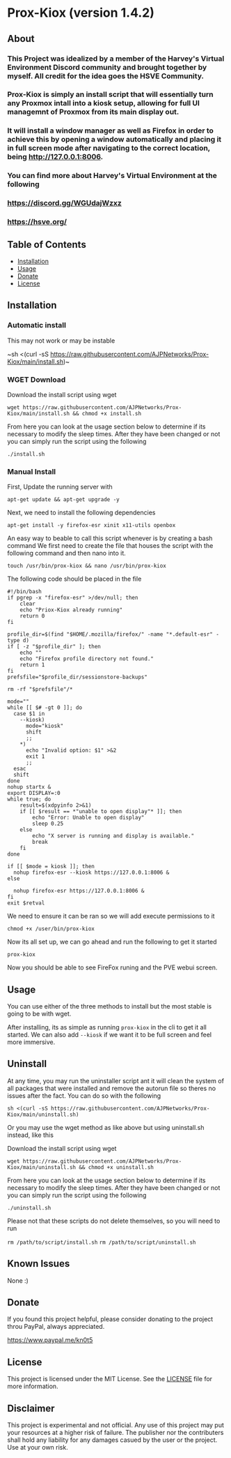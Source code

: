 # Prox-Kiox (version 1.4.2)

## About

### This Project was idealized by a member of the Harvey's Virtual Environment Discord community and brought together by myself.  All credit for the idea goes the HSVE Community.

### Prox-Kiox is simply an install script that will essentially turn any Proxmox intall into a kiosk setup, allowing for full UI managemnt of Proxmox from its main display out.
### It will install a window manager as well as Firefox in order to achieve this by opening a window automatically and placing it in full screen mode after navigating to the correct location, being http://127.0.0.1:8006.

### You can find more about Harvey's Virtual Environment at the following
### https://discord.gg/WGUdajWzxz
### https://hsve.org/



## Table of Contents

- [Installation](#installation)
- [Usage](#usage)
- [Donate](#donate)
- [License](#license)



## Installation

### Automatic install

This may not work or may be instable

~sh <(curl -sS https://raw.githubusercontent.com/AJPNetworks/Prox-Kiox/main/install.sh)~



### WGET Download

Download the install script using wget

``wget https://raw.githubusercontent.com/AJPNetworks/Prox-Kiox/main/install.sh && chmod +x install.sh``

From here you can look at the usage section below to determine if its necessary to modify the sleep times.
After they have been changed or not you can simply run the script using the following

``./install.sh``



### Manual Install

First, Update the running server with

``apt-get update && apt-get upgrade -y``

Next, we need to install the following dependencies

``apt-get install -y firefox-esr xinit x11-utils openbox``

An easy way to beable to call this script whenever is by creating a bash command
We first need to create the file that houses the script with the following command and then nano into it.

``touch /usr/bin/prox-kiox && nano /usr/bin/prox-kiox``

The following code should be placed in the file

```
#!/bin/bash
if pgrep -x "firefox-esr" >/dev/null; then
    clear
    echo "Priox-Kiox already running"
    return 0
fi

profile_dir=$(find "$HOME/.mozilla/firefox/" -name "*.default-esr" -type d)
if [ -z "$profile_dir" ]; then
    echo ""
    echo "Firefox profile directory not found."
    return 1
fi
prefsfile="$profile_dir/sessionstore-backups"

rm -rf "$prefsfile"/*

mode=""
while [[ $# -gt 0 ]]; do
  case $1 in
    --kiosk)
      mode="kiosk"
      shift
      ;;
    *)
      echo "Invalid option: $1" >&2
      exit 1
      ;;
  esac
  shift
done
nohup startx &
export DISPLAY=:0
while true; do
    result=$(xdpyinfo 2>&1)
    if [[ $result == *"unable to open display"* ]]; then
        echo "Error: Unable to open display"
        sleep 0.25
    else
        echo "X server is running and display is available."
        break
    fi
done

if [[ $mode = kiosk ]]; then
  nohup firefox-esr --kiosk https://127.0.0.1:8006 &
else

  nohup firefox-esr https://127.0.0.1:8006 &
fi
exit $retval
```

We need to ensure it can be ran so we will add execute permissions to it

```chmod +x /user/bin/prox-kiox```

Now its all set up, we can go ahead and run the following to get it started

``prox-kiox``


Now you should be able to see FireFox runing and the PVE webui screen.



## Usage

You can use either of the three methods to install but the most stable is going to be with wget.

After installing, its as simple as running `prox-kiox` in the cli to get it all started.  We can also add `--kiosk` if we want it to be full screen and feel more immersive.



## Uninstall

At any time, you may run the uninstaller script ant it will clean the system of all packages that were installed and remove the autorun file so theres no issues after the fact.  You can do so with the following

``sh <(curl -sS https://raw.githubusercontent.com/AJPNetworks/Prox-Kiox/main/uninstall.sh)``

Or you may use the wget method as like above but using uninstall.sh instead, like this

Download the install script using wget

``wget https://raw.githubusercontent.com/AJPNetworks/Prox-Kiox/main/uninstall.sh && chmod +x uninstall.sh``

From here you can look at the usage section below to determine if its necessary to modify the sleep times.
After they have been changed or not you can simply run the script using the following

``./uninstall.sh``

Please not that these scripts do not delete themselves, so you will need to run

``rm /path/to/script/install.sh``
``rm /path/to/script/uninstall.sh``


## Known Issues

None :)



## Donate

If you found this project helpful, please consider donating to the project throu PayPal, always appreciated.

https://www.paypal.me/kn0t5



## License

This project is licensed under the MIT License. See the [LICENSE](LICENSE) file for more information.



## Disclaimer

This project is experimental and not official.  Any use of this project may put your resources at a higher risk of failure.  The publisher nor the contributers shall hold any liability for any damages casued by the user or the project.  Use at your own risk.

